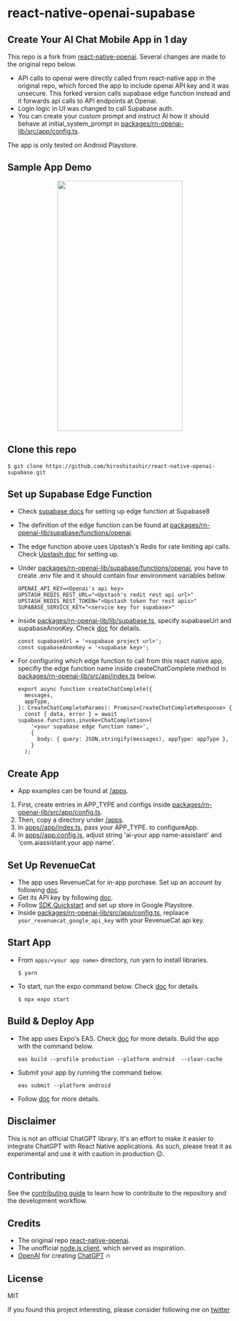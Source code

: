 # react-native-openai-supabase

## Create Your AI Chat Mobile App in 1 day
This repo is a fork from [react-native-openai](https://github.com/candlefinance/react-native-openai). Several changes are made to the original repo below.

- API calls to openai were directly called from react-native app in the original repo, which forced the app to include openai API key and it was unsecure. This forked version calls supabase edge function instead and it forwards api calls to API endpoints at Openai.
- Login logic in UI was changed to call Supabase auth.
- You can create your custom prompt and instruct AI how it should behave at initial_system_prompt in [packages/rn-openai-lib/src/app/config.ts](https://github.com/hiroshitashir/react-native-openai-supabase/blob/main/packages/rn-openai-lib/src/app/config.ts#L25).

The app is only tested on Android Playstore.

## Sample App Demo
<center>
  <img src="https://github.com/hiroshitashir/react-native-openai-supabase/blob/main/apps/comedian/ai-joke-demo.gif" width="280" height="560"/>
</center>

## Clone this repo

```$ git clone https://github.com/hiroshitashir/react-native-openai-supabase.git```

## Set up Supabase Edge Function
- Check [supabase docs](https://supabase.com/docs/guides/functions/quickstart) for setting up edge function at Supabase8
- The definition of the edge function can be found at [packages/rn-openai-lib/supabase/functions/openai](https://github.com/hiroshitashir/react-native-openai-supabase/tree/main/packages/rn-openai-lib/supabase/functions/openai).
- The edge function above uses Upstash's Redis for rate limiting api calls. Check [Upstash doc](https://upstash.com/docs/redis/overall/getstarted) for setting up.
- Under [packages/rn-openai-lib/supabase/functions/openai](https://github.com/hiroshitashir/react-native-openai-supabase/tree/main/packages/rn-openai-lib/supabase/functions/openai), you have to create .env file and it should contain four environment variables below.
  ```
  OPENAI_API_KEY=<Openai's api key>
  UPSTASH_REDIS_REST_URL="<Upstash's redit rest api url>"
  UPSTASH_REDIS_REST_TOKEN="<Upstash token for rest apis>"
  SUPABASE_SERVICE_KEY="<service key for supabase>"
  ```
- Inside [packages/rn-openai-lib/lib/supabase.ts](https://github.com/hiroshitashir/react-native-openai-supabase/blob/main/packages/rn-openai-lib/lib/supabase.ts), specify supabaseUrl and supabaseAnonKey. Check [doc](https://supabase.com/docs/reference/javascript/initializing) for details.
  ```
  const supabaseUrl = '<supabase project url>';
  const supabaseAnonKey = '<supabase key>';
  ```

- For configuring which edge function to call from this react native app, specifiy the edge function name inside createChatComplete method in [packages/rn-openai-lib/src/api/index.ts](https://github.com/hiroshitashir/react-native-openai-supabase/blob/main/packages/rn-openai-lib/src/api/index.ts) below.
  ```
  export async function createChatComplete({
    messages,
    appType,
  }: CreateChatCompleteParams): Promise<CreateChatCompleteResponse> {
    const { data, error } = await supabase.functions.invoke<ChatCompletion>(
      '<your supabase edge function name>',
      {
        body: { query: JSON.stringify(messages), appType: appType },
      }
    );
  ```

## Create App
- App examples can be found at [/apps](https://github.com/hiroshitashir/react-native-openai-supabase/tree/main/apps).

1. First, create entries in APP_TYPE and configs inside [packages/rn-openai-lib/src/app/config.ts](https://github.com/hiroshitashir/react-native-openai-supabase/blob/main/packages/rn-openai-lib/src/app/config.ts).
2. Then, copy a directory under [/apps](https://github.com/hiroshitashir/react-native-openai-supabase/tree/main/apps).
3. In [apps/<app name>/app/index.ts](https://github.com/hiroshitashir/react-native-openai-supabase/blob/main/apps/comedian/app/index.tsx), pass your APP_TYPE.<your app name> to configureApp.
4. In [apps/<app name>/app.config.js](https://github.com/hiroshitashir/react-native-openai-supabase/blob/main/apps/comedian/app.config.js), adjust string 'ai-your app name-assistant' and 'com.aiassistant.your app name'.

## Set Up RevenueCat
- The app uses RevenueCat for in-app purchase. Set up an account by following [doc](https://www.revenuecat.com/docs/welcome/projects).
- Get its API key by following [doc](https://www.revenuecat.com/docs/welcome/authentication).
- Follow [SDK Quickstart](https://www.revenuecat.com/docs/getting-started/quickstart) and set up store in Google Playstore.
- Inside [packages/rn-openai-lib/src/app/config.ts](https://github.com/hiroshitashir/react-native-openai-supabase/blob/main/packages/rn-openai-lib/src/app/config.ts), replaace `your_revenuecat_google_api_key` with your RevenueCat api key.

## Start App
- From `apps/<your app name>` directory, run yarn to install libraries.

  ```$ yarn```
- To start, run the expo command below. Check [doc](https://docs.expo.dev/tutorial/create-your-first-app/#run-the-app-on-mobile-and-web) for details.

  ```$ npx expo start```

## Build & Deploy App
- The app uses Expo's EAS. Check [doc](https://docs.expo.dev/build/introduction/) for more details. Build the app with the command below.

  ```eas build --profile production --platform android  --clear-cache```
- Submit your app by running the command below.

  ```eas submit --platform android```

- Follow [doc](https://docs.expo.dev/tutorial/eas/android-production-build/) for more details.

<!-- [![npm](https://img.shields.io/npm/v/react-native-openai?color=brightgreen)](https://www.npmjs.com/package/react-native-openai)
[![npm bundle size](https://img.shields.io/bundlephobia/min/react-native-openai)](https://bundlephobia.com/result?p=react-native-openai)
![platforms: ios, android, web](https://img.shields.io/badge/platform-ios%2C%20android-blue)
[![license MIT](https://img.shields.io/badge/license-MIT-brightgreen)](https://github.com/hiroshitashir/react-native-openai/blob/master/LICENSE)
[![runs with expo](https://img.shields.io/badge/Runs%20with%20Expo-4630EB.svg?style=flat-square&logo=EXPO&labelColor=f3f3f3&logoColor=000)](https://snack.expo.dev/@hiroshitashir/react-native-openai) -->


## Disclaimer

This is not an official ChatGPT library. It's an effort to make it easier to integrate ChatGPT with React Native applications. As such, please treat it as experimental and use it with caution in production :wink:.


## Contributing

See the [contributing guide](CONTRIBUTING.md) to learn how to contribute to the repository and the development workflow.

## Credits
- The original repo [react-native-openai](https://github.com/candlefinance/react-native-openai).
- The unofficial [node.js client](https://github.com/transitive-bullshit/chatgpt-api), which served as inspiration.
- [OpenAI](https://openai.com) for creating [ChatGPT](https://openai.com/blog/chatgpt/) 🔥

## License

MIT

If you found this project interesting, please consider following me on [twitter](https://twitter.com/hiroshitashir)
